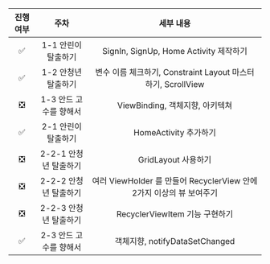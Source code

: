 진행 여부 | 주차 | 세부 내용
|:--:|:--:|:--:|
✅ | 1-1 안린이 탈출하기 | SignIn, SignUp, Home Activity 제작하기
✅ | 1-2 안청년 탈출하기 | 변수 이름 체크하기, Constraint Layout 마스터하기, ScrollView
❎ | 1-3 안드 고수를 향해서 | ViewBinding, 객체지향, 아키텍쳐
✅ | 2-1 안린이 탈출하기 | HomeActivity 추가하기
❎ | 2-2-1 안청년 탈출하기 | GridLayout 사용하기
❎ | 2-2-2 안청년 탈출하기 | 여러 ViewHolder 를 만들어 RecyclerView 안에 2가지 이상의 뷰 보여주기
❎ | 2-2-3 안청년 탈출하기 | RecyclerViewItem 기능 구현하기
✅ | 2-3 안드 고수를 향해서 | 객체지향, notifyDataSetChanged
